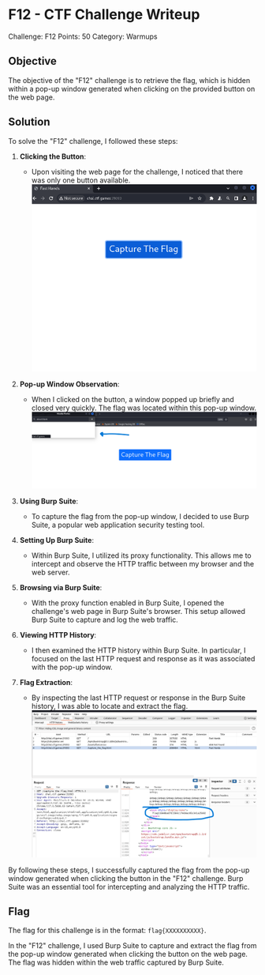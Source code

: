 # F12 - CTF Challenge Writeup

Challenge: F12
Points: 50
Category: Warmups

## Objective
The objective of the "F12" challenge is to retrieve the flag, which is hidden within a pop-up window generated when clicking on the provided button on the web page.

## Solution
To solve the "F12" challenge, I followed these steps:

1. **Clicking the Button**:
   - Upon visiting the web page for the challenge, I noticed that there was only one button available.
![Initial Webpage](<Initial Web.png>)

2. **Pop-up Window Observation**:
   - When I clicked on the button, a window popped up briefly and closed very quickly. The flag was located within this pop-up window.
![Pop Up Window](<Very Fast Pop Up.png>)

3. **Using Burp Suite**:
   - To capture the flag from the pop-up window, I decided to use Burp Suite, a popular web application security testing tool.

4. **Setting Up Burp Suite**:
   - Within Burp Suite, I utilized its proxy functionality. This allows me to intercept and observe the HTTP traffic between my browser and the web server.

5. **Browsing via Burp Suite**:
   - With the proxy function enabled in Burp Suite, I opened the challenge's web page in Burp Suite's browser. This setup allowed Burp Suite to capture and log the web traffic.

6. **Viewing HTTP History**:
   - I then examined the HTTP history within Burp Suite. In particular, I focused on the last HTTP request and response as it was associated with the pop-up window.

7. **Flag Extraction**:
   - By inspecting the last HTTP request or response in the Burp Suite history, I was able to locate and extract the flag.
![flag](flag.png)

By following these steps, I successfully captured the flag from the pop-up window generated when clicking the button in the "F12" challenge. Burp Suite was an essential tool for intercepting and analyzing the HTTP traffic.

## Flag
The flag for this challenge is in the format: `flag{XXXXXXXXXX}`.

In the "F12" challenge, I used Burp Suite to capture and extract the flag from the pop-up window generated when clicking the button on the web page. The flag was hidden within the web traffic captured by Burp Suite.
